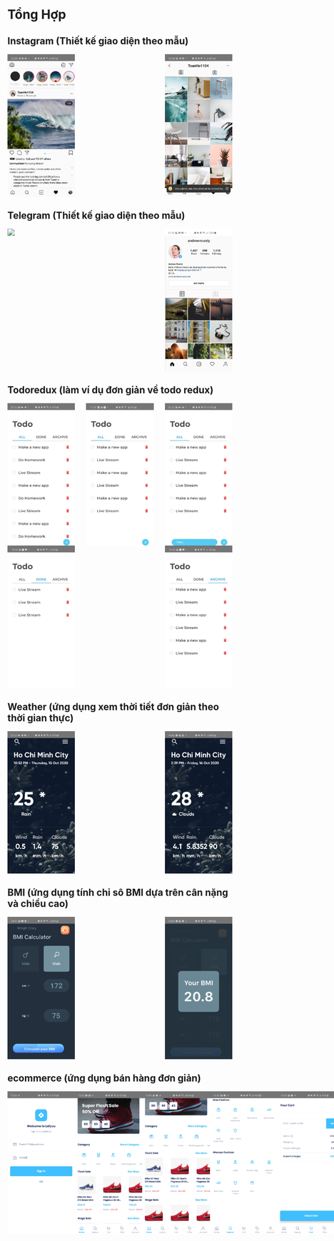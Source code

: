 # Tổng Hợp

## Instagram (Thiết kế giao diện theo mẫu)
<div style="display:flex; justify-content:space-between;">
  <img src="./screenShots/instagram/in1.jpg" width="30%">
  <img src="./screenShots/instagram/in2.jpg" width="30%">
</div> 

## Telegram (Thiết kế giao diện theo mẫu)

<div style="display:flex; justify-content:space-between;">
  <img src="./screenShots/teLeGram/te1.jpg" width="30%">
  <img src="./screenShots/teLeGram/te2.jpg" width="30%">
</div> 

## Todoredux (làm ví dụ đơn giản về todo redux)
<div style="display:flex; justify-content:space-between;">
  <img src="./screenShots/toDoRedux/t1.jpg" width="30%">
  <img src="./screenShots/toDoRedux/t2.jpg" width="30%">
  <img src="./screenShots/toDoRedux/t3.jpg" width="30%">
</div>
<div style="display:flex; justify-content:space-between;">
  <img src="./screenShots/toDoRedux/t4.jpg" width="30%">
  <img src="./screenShots/toDoRedux/t5.jpg" width="30%">
</div>

## Weather (ứng dụng xem thời tiết đơn giản theo thời gian thực)
<div style="display:flex; justify-content:space-between;">
  <img src="./screenShots/weaTher/we1.jpg" width="30%"> 
  <img src="./screenShots/weaTher/we2.jpg" width="30%"> 
</div>

## BMI (ứng dụng tính chỉ sô BMI dựa trên cân nặng và chiều cao)
<div style="display:flex; justify-content:space-between;">
  <img src="./screenShots/bMI/bmi1.jpg" width="30%"> 
  <img src="./screenShots/bMI/bmi2.jpg" width="30%"> 
</div>

## ecommerce (ứng dụng bán hàng đơn giản)
<div style="display:flex; justify-content:space-between;">
  <img src="./screenShots/Ecommerce/E1.jpg" width="30%">
  <img src="./screenShots/Ecommerce/e2.jpg" width="30%">
  <img src="./screenShots/Ecommerce/e3.jpg" width="30%">
  <img src="./screenShots/Ecommerce/e4.jpg" width="30%">
  <img src="./screenShots/Ecommerce/e5.jpg" width="30%">
  <img src="./screenShots/Ecommerce/e6.jpg" width="30%">
  <img src="./screenShots/Ecommerce/e7.jpg" width="30%">
  <img src="./screenShots/Ecommerce/e8.jpg" width="30%">
</div>